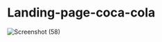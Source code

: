 # Landing-page-coca-cola

![Screenshot (58)](https://github.com/falgunirawat13/Landing-page-coca-cola/assets/115785063/352d8b9d-0651-48f5-b056-114707afe3a4)
